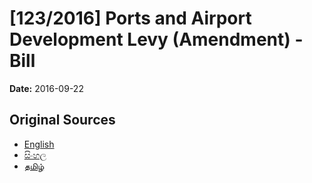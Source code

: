 # [123/2016] Ports and Airport Development Levy (Amendment) - Bill

**Date:** 2016-09-22

## Original Sources

- [English](https://documents.gov.lk/view/bills/2016/9/123-2016_E.pdf)
- [සිංහල](https://documents.gov.lk/view/bills/2016/9/123-2016_S.pdf)
- [தமிழ்](https://documents.gov.lk/view/bills/2016/9/123-2016_T.pdf)
